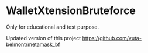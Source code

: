 # WalletXtensionBruteforce

Only for educational and test purpose.

Updated version of this project https://github.com/yuta-belmont/metamask_bf
